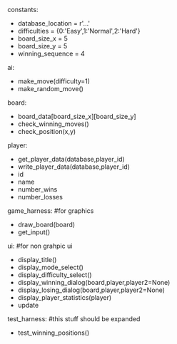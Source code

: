 constants:
* database_location = r'...'
* difficulties = {0:'Easy',1:'Normal',2:'Hard'}
* board_size_x = 5
* board_size_y = 5
* winning_sequence = 4

ai:  
* make_move(difficulty=1)
* make_random_move()

board:
* board_data[board_size_x][board_size_y]
* check_winning_moves()
* check_position(x,y)

player:
* get_player_data(database,player_id)
* write_player_data(database,player_id)
* id
* name
* number_wins
* number_losses

game_harness: #for graphics
* draw_board(board)
* get_input()

ui: #for non grahpic ui
* display_title()
* display_mode_select()
* display_difficulty_select()
* display_winning_dialog(board,player,player2=None)
* display_losing_dialog(board,player,player2=None)
* display_player_statistics(player)
* update


test_harness: #this stuff should be expanded
* test_winning_positions()

